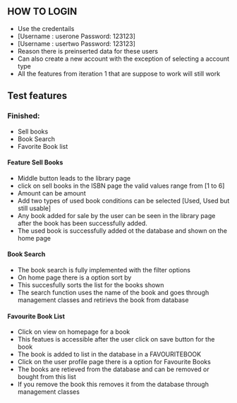 ## HOW TO LOGIN
* Use the credentails
* [Username : userone Password: 123123] 
* [Username : usertwo Password: 123123]
* Reason there is preinserted data for these users
* Can also create a new account with the exception of selecting a account type
* All the features from iteration 1 that are suppose to work will still work 

## Test features 

### Finished:
* Sell books
* Book Search
* Favorite Book list

#### Feature Sell Books
* Middle button leads to the library page 
* click on sell books in the ISBN page the valid values range from [1 to 6]
* Amount can be amount 
* Add two types of used book conditions can be selected [Used, Used but still usable]
* Any book added for sale by the user can be seen in the library page after the book has been successfully added.
* The used book is successfully added ot the database and shown on the home page

#### Book Search 
* The book search is fully implemented with the filter options 
* On home page there is a option sort by 
* This succesfully sorts the list for the books shown
* The search function uses the name of the book and goes through management classes and retirievs the book from database

#### Favourite Book List
* Click on view on homepage for a book
* This featues is accessible after the user click on save button for the book
* The book is added to list in the database in a FAVOURITEBOOK 
* Click on the user profile page there is a option for Favourite Books
* The books are retieved from the database and can be removed or bought from this list
* If you remove the book this removes it from the database through management classes
